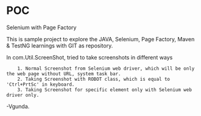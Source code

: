 # POC
Selenium with Page Factory

This is sample project to explore the JAVA, Selenium, Page Factory, Maven & TestNG learnings with GIT as repository.

In com.Util.ScreenShot, tried to take screenshots in different ways 

		1. Normal Screenshot from Selenium web driver, which will be only the web page without URL, system task bar.
		2. Taking Screenshot with ROBOT class, which is equal to 'Ctrl+PrtSc' in keyboard.
		3. Taking Screenshot for specific element only with Selenium web driver only.

-Vgunda.  